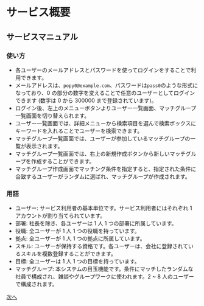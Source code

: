 # サービス概要

## サービスマニュアル

### 使い方

- 各ユーザーのメールアドレスとパスワードを使ってログインをすることで利用できます。
- メールアドレスは、`popy0@example.com`、パスワードは`pass0`のような形式になっており、0 の部分の数字を変えることで任意のユーザーとしてログインできます (数字は 0 から 300000 まで登録されています)。
- ログイン後、左上のメニューボタンよりユーザー一覧画面、マッチグループ一覧画面を切り替えられます。
- ユーザー一覧画面では、詳細メニューから検索項目を選んで検索ボックスにキーワードを入れることでユーザーを検索できます。
- マッチグループ一覧画面では、ユーザーが参加しているマッチグループの一覧が表示されます。
- マッチグループ一覧画面では、右上の新規作成ボタンから新しいマッチグループを作成することができます。
- マッチグループ作成画面でマッチング条件を指定すると、指定された条件に合致するユーザーがランダムに選ばれ、マッチグループが作成されます。

### 用語

- ユーザー: サービス利用者の基本単位です。サービス利用者にはそれぞれ 1 アカウントが割り当てられています。
- 部署: 社長を除き、各ユーザーは 1 人 1 つの部署に所属しています。
- 役職: 全ユーザーが 1 人 1 つの役職を持っています。
- 拠点: 全ユーザーが 1 人 1 つの拠点に所属しています。
- スキル: ユーザーが保持する資格です。各ユーザーは、会社に登録されているスキルを複数登録することができます。
- 目標: 全ユーザーは 1 人 1 つの目標を持っています。
- マッチグループ: 本システムの目玉機能です。条件にマッチしたランダムな社員で構成され、雑談やグループワークに使われます。2 ~ 8 人のユーザーで構成されます。

[次へ](./02_Env.md)
